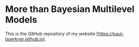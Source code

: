 # More than Bayesian Multilevel Models

This is the GitHub repository of my website [https://paul-buerkner.github.io].